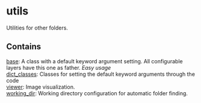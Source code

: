 # utils

Utilities for other folders.

## Contains


[base](base.py): A class with a default keyword argument setting. All configurable layers have this one as father. 
*Easy usage*   
[dict_classes](dict_classes.py): Classes for setting the default keyword arguments through the code   
[viewer](viewer.py): Image visualization.  
[working_dir](working_dir.py):  Working directory configuration for automatic folder finding.
